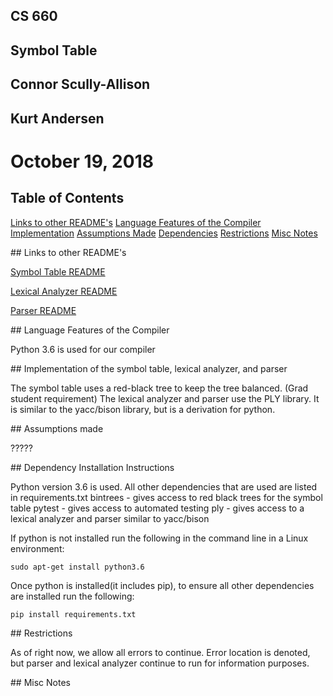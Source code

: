 ## CS 660
## Symbol Table

## Connor Scully-Allison
## Kurt Andersen
# October 19, 2018

## Table of Contents
[Links to other README's](#links)
[Language Features of the Compiler](#language)
[Implementation](#implementation)
[Assumptions Made](#assumptions)
[Dependencies](#dependenciies)
[Restrictions](#restrictions)
[Misc Notes](#misc)

<a name="links"/>
## Links to other README's

[Symbol Table README](./SymbolTable/README.md)

[Lexical Analyzer README](./LexicalAnalizer/README.md)

[Parser README](./Parser/README.md)

<a name="language"/>
## Language Features of the Compiler

Python 3.6 is used for our compiler

<a name="implementation"/>
## Implementation of the symbol table, lexical analyzer, and parser

The symbol table uses a red-black tree to keep the tree balanced. (Grad student requirement)
The lexical analyzer and parser use the PLY library.  It is similar to the yacc/bison library,
but is a derivation for python.

<a name="assumptions"/>
## Assumptions made

?????

<a name="dependencies"/>
## Dependency Installation Instructions

Python version 3.6 is used.
All other dependencies that are used are listed in requirements.txt
	bintrees - gives access to red black trees for the symbol table
	pytest - gives access to automated testing
	ply - gives access to a lexical analyzer and parser similar to yacc/bison

If python is not installed run the following in the command line in a Linux environment:
```
sudo apt-get install python3.6
```
Once python is installed(it includes pip), to ensure all other dependencies are installed run the following:
```
pip install requirements.txt
```

<a name="restrictions"/>
## Restrictions

As of right now, we allow all errors to continue.  Error location is denoted, but parser and lexical analyzer
continue to run for information purposes.

<a name="misc"/>
## Misc Notes


